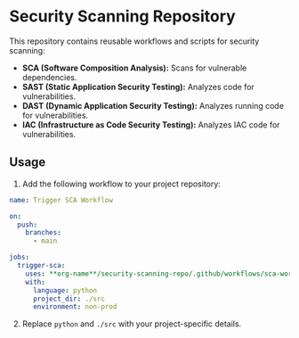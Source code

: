 # Security Scanning Repository

This repository contains reusable workflows and scripts for security scanning:
- **SCA (Software Composition Analysis):** Scans for vulnerable dependencies.
- **SAST (Static Application Security Testing):** Analyzes code for vulnerabilities.
- **DAST (Dynamic Application Security Testing):** Analyzes running code for vulnerabilities.
- **IAC (Infrastructure as Code Security Testing):** Analyzes IAC code for vulnerabilities.

## Usage
1. Add the following workflow to your project repository:

```yaml
name: Trigger SCA Workflow

on:
  push:
    branches:
      - main

jobs:
  trigger-sca:
    uses: **org-name**/security-scanning-repo/.github/workflows/sca-workflow.yml@main
    with:
      language: python
      project_dir: ./src
      environment: non-prod
```

2. Replace `python` and `./src` with your project-specific details.
